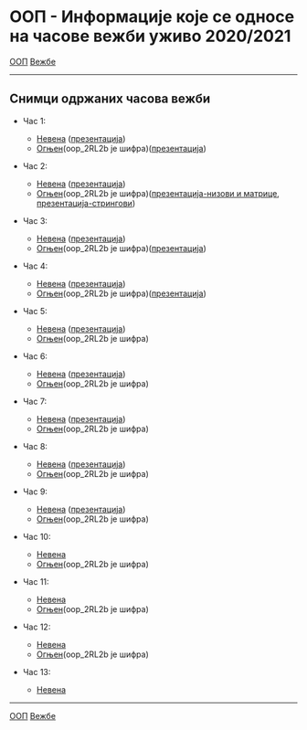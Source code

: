 # ООП - Информације које се односе на часове вежби уживо 2020/2021

[ООП](../../README.md) [Вежбе](../README.md)

---

## Снимци одржаних часова вежби
- Час 1: 
	- [Невена](http://enastava.matf.bg.ac.rs/~nevena_ciric/oop/cas1.mp4) ([презентација](http://enastava.matf.bg.ac.rs/~nevena_ciric/oop/oop_cas1.pdf))
	- [Огњен](https://matf.webex.com/matf/ldr.php?RCID=56f8678bcab4458892f033e0f7a027f6)(oop_2RL2b је шифра)([презентација](../prezentacije/2020.2021/01.uvod.pdf))

- Час 2: 
	- [Невена](http://enastava.matf.bg.ac.rs/~nevena_ciric/oop/cas2.mp4) ([презентација](http://enastava.matf.bg.ac.rs/~nevena_ciric/oop/oop_cas2.pdf))
	- [Огњен](https://matf.webex.com/matf/ldr.php?RCID=f3e5775d90334fe0970d183faa644919)(oop_2RL2b је шифра)([презентација-низови и матрице](../prezentacije/2020.2021/02.nizovi.matrice.pdf), [презентација-стрингови](../prezentacije/2020.2021/02.nizovi.matrice.pdf))
	
- Час 3: 
	- [Невена](http://enastava.matf.bg.ac.rs/~nevena_ciric/oop/cas3.mp4) ([презентација](http://enastava.matf.bg.ac.rs/~nevena_ciric/oop/oop_cas3.pdf))
	- [Огњен](https://matf.webex.com/matf/ldr.php?RCID=8d5bd9dd6eb949389b4c2aa6d9093188)(oop_2RL2b је шифра)([презентација](../prezentacije/2020.2021/04.oop.pdf))

- Час 4: 
	- [Невена](http://enastava.matf.bg.ac.rs/~nevena_ciric/oop/cas4.mp4) ([презентација](http://enastava.matf.bg.ac.rs/~nevena_ciric/oop/oop_cas4.pdf))
	- [Огњен](https://matf.webex.com/matf/ldr.php?RCID=862bd13075d943eabc96b89ad2ad2917)(oop_2RL2b је шифра)([презентација](../prezentacije/2020.2021/05.klase.nasledjivanje.pdf))

- Час 5: 
	- [Невена](http://enastava.matf.bg.ac.rs/~nevena_ciric/oop/cas5.mp4) ([презентација](http://enastava.matf.bg.ac.rs/~nevena_ciric/oop/oop_cas5.pdf))
	- [Огњен](https://matf.webex.com/matf/ldr.php?RCID=fc47a5f9855a40f2b90d06ceef5f62a0)(oop_2RL2b је шифра)
- Час 6: 
	- [Невена](http://enastava.matf.bg.ac.rs/~nevena_ciric/oop/cas6.mp4) ([презентација](http://enastava.matf.bg.ac.rs/~nevena_ciric/oop/oop_cas6.pdf))
	- [Огњен](https://matf.webex.com/matf/ldr.php?RCID=fcee9557553f42ae900e65990d329faa)(oop_2RL2b је шифра)

- Час 7: 
	- [Невена](http://enastava.matf.bg.ac.rs/~nevena_ciric/oop/cas7.mp4) ([презентација](http://enastava.matf.bg.ac.rs/~nevena_ciric/oop/oop_cas7.pdf))
	- [Огњен](https://matf.webex.com/matf/ldr.php?RCID=68755f7f7a8c4cbaae54b2301f6abd53)(oop_2RL2b је шифра)

- Час 8: 
	- [Невена](http://enastava.matf.bg.ac.rs/~nevena_ciric/oop/cas8.mp4) ([презентација](http://enastava.matf.bg.ac.rs/~nevena_ciric/oop/oop_cas8.pdf))
	- [Огњен](https://matf.webex.com/matf/ldr.php?RCID=4ec544b15a04491b9888107e50a226d6)(oop_2RL2b је шифра)

- Час 9: 
	- [Невена](http://enastava.matf.bg.ac.rs/~nevena_ciric/oop/cas9.mp4) ([презентација](http://enastava.matf.bg.ac.rs/~nevena_ciric/oop/oop_cas9.pdf))
	- [Огњен](https://matf.webex.com/matf/ldr.php?RCID=ff810fa510694964a64402ead634daf2)(oop_2RL2b је шифра)

- Час 10: 
	- [Невена](http://enastava.matf.bg.ac.rs/~nevena_ciric/oop/cas10.mp4) 
	- [Огњен](https://matf.webex.com/matf/ldr.php?RCID=7083f2cd4ad441c59ddb82108ee8c37e)(oop_2RL2b је шифра)

- Час 11: 
	- [Невена](http://enastava.matf.bg.ac.rs/~nevena_ciric/oop/cas11.mp4) 
	- [Огњен](https://matf.webex.com/matf/ldr.php?RCID=2c673350f4af4eca920bbb97ebeb0150)(oop_2RL2b је шифра)

- Час 12: 
	- [Невена](http://enastava.matf.bg.ac.rs/~nevena_ciric/oop/cas12.mp4)
	- [Огњен](https://matf.webex.com/matf/ldr.php?RCID=b04d4afbc7a94e909df02ba04c6ff1ab)(oop_2RL2b је шифра)

- Час 13: 
	- [Невена](http://enastava.matf.bg.ac.rs/~nevena_ciric/oop/cas13.mp4)

---

[ООП](../../README.md) [Вежбе](../README.md)
